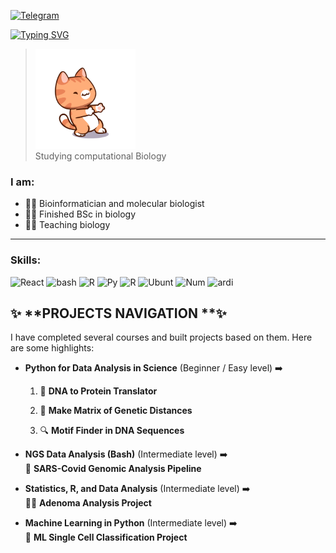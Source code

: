 

[![Telegram](https://img.shields.io/badge/Telegram--brightgreen?style=social&logo=Telegram)](https://t.me/BioChemExam100)

<a href="https://git.io/typing-svg"><img src="https://readme-typing-svg.demolab.com?font=Fira+&weight=900&size=26&pause=2000&color=31B4F7&background=01010003&center=true&width=435&lines=Bioinformatican%2C+biologist" alt="Typing SVG" /></a>

> <img src="https://github.com/Ig0rSid0r0v/Ig0rSid0r0v/blob/main/cat-cats.gif?raw=true" width="160"> </br>
> Studying сomputational Biology 

### I am:
 - 🧑‍💻 Bioinformatician and molecular biologist 
 - 🏄‍♂️ Finished BSc in biology
 - 🦸‍♂️ Teaching biology

   
_________________________
### Skills: 
<p>
  <img alt="React" src=https://camo.githubusercontent.com/050fc4e602f25dd4fc337b873fbc62b7d393673a9f4b1e7529a9a61ea35485a5/68747470733a2f2f696d672e736869656c64732e696f2f62616467652f507974686f6e2d4646443433423f7374796c653d666f722d7468652d6261646765266c6f676f3d707974686f6e266c6f676f436f6c6f723d626c7565 />
  <img alt="bash" src=https://camo.githubusercontent.com/2f19542f0d78e117dd876b6df7de72d9915da42a78e4f08f13204bb16ba2b199/68747470733a2f2f696d672e736869656c64732e696f2f62616467652f474e55253230426173682d3445414132353f7374796c653d666f722d7468652d6261646765266c6f676f3d474e5525323042617368266c6f676f436f6c6f723d7768697465 />
 <img alt="R" src=https://camo.githubusercontent.com/7c3d9c0c71b81848e4c4ac763d4f2bc059be4feb6c8f381382d7c0cdc378221f/68747470733a2f2f696d672e736869656c64732e696f2f62616467652f522d3237364443333f7374796c653d666f722d7468652d6261646765266c6f676f3d72266c6f676f436f6c6f723d7768697465 /> 
  <img alt="Py" src=https://camo.githubusercontent.com/abe6e366036e56d9e95204c717893351aec9cfbccedd8ad06a0c615fd1918ee5/68747470733a2f2f696d672e736869656c64732e696f2f62616467652f5079436861726d2d3030303030302e7376673f267374796c653d666f722d7468652d6261646765266c6f676f3d5079436861726d266c6f676f436f6c6f723d7768697465 /> 
  <img alt="R" src = https://camo.githubusercontent.com/f1c12d857b9582c62f5506cff641f6d72dca9f098cca1f91178ca05246fd068b/68747470733a2f2f696d672e736869656c64732e696f2f62616467652f5253747564696f2d3735414144423f7374796c653d666f722d7468652d6261646765266c6f676f3d5253747564696f266c6f676f436f6c6f723d7768697465 /> 
  <img alt="Ubunt" src=https://camo.githubusercontent.com/dd44c065577f813a8d6c976fef88976f812eed4bfcfa20fa6b23ebb899a09531/68747470733a2f2f696d672e736869656c64732e696f2f62616467652f5562756e74752d4539353432303f7374796c653d666f722d7468652d6261646765266c6f676f3d7562756e7475266c6f676f436f6c6f723d7768697465 /> 
  <img alt="Num" src =https://camo.githubusercontent.com/dfba2a5ec89e3df8642ef5cccbf01ea8f597476812f0823be491b11c34e1c990/68747470733a2f2f696d672e736869656c64732e696f2f62616467652f4e756d70792d3737374242343f7374796c653d666f722d7468652d6261646765266c6f676f3d6e756d7079266c6f676f436f6c6f723d7768697465 /> 
  <img alt="ardi" src=https://camo.githubusercontent.com/f26ecafc87e3d212f9be5117df3d5be24d75ea9572b623eef9628bdccd1146d3/68747470733a2f2f696d672e736869656c64732e696f2f62616467652f41726475696e6f2d3030393739443f7374796c653d666f722d7468652d6261646765266c6f676f3d41726475696e6f266c6f676f436f6c6f723d7768697465 /> 
  </p>


  ## ✨ **PROJECTS NAVIGATION **✨
I have completed several courses and built projects based on them. Here are some highlights:

- **Python for Data Analysis in Science** (Beginner / Easy level) ➡️  
  1) 🧬 **DNA to Protein Translator**  
      
  2) 🔬 **Make Matrix of Genetic Distances**  
  
  3) 🔍 **Motif Finder in DNA Sequences**  
    

- **NGS Data Analysis (Bash)** (Intermediate level) ➡️  
  🦠 **SARS-Covid Genomic Analysis Pipeline**  


- **Statistics, R, and Data Analysis** (Intermediate level) ➡️  
  👩‍⚕️ **Adenoma Analysis Project**  
 

- **Machine Learning in Python** (Intermediate level) ➡️  
  🧬 **ML Single Cell Classification Project**  

